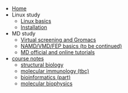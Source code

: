 - [Home](/_coverpage.md)
- Linux study
  - [Linux basics](/Linux/Linux-fundamental.md)
  - [Installation](/Linux/Prepare-for-the-computer.md)
- MD study
  - [Virtual screening and Gromacs](/MD/UROPS-run-and-result.md)
  - [NAMD/VMD/FEP basics (to be continued)](/MD/FYP-notes.md)
  - [MD official and online tutorials](/MD/MD-tutorials-all.md)
- [course notes](/course/README.md)
  - [structural biology](/course/structural-biology/sb-outline.md)
  - [molecular immunology (tbc)](/course/molecular-immunology/molecular-immunology.md)
  - [bioinformatics (part)](/course/bioinformatics/bioinformatics.md)
  - [molecular biophysics](/course/molecular-biophysics-(NUS)/LSM-3243.md)